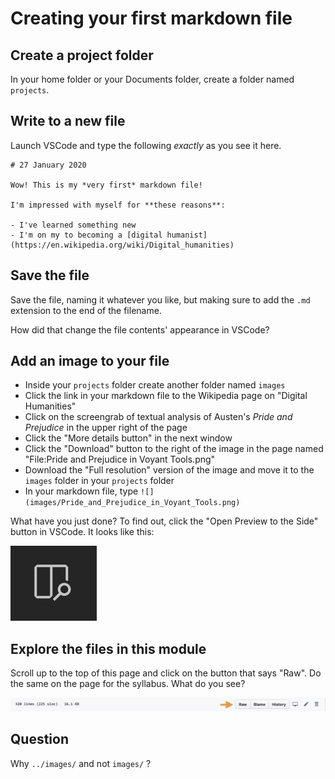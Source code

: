 # Creating your first markdown file

## Create a project folder

In your home folder or your Documents folder, create a folder named `projects`.

## Write to a new file

Launch VSCode and type the following *exactly* as you see it here.

```
# 27 January 2020

Wow! This is my *very first* markdown file!

I'm impressed with myself for **these reasons**:

- I've learned something new
- I'm on my to becoming a [digital humanist](https://en.wikipedia.org/wiki/Digital_humanities)
```

## Save the file

Save the file, naming it whatever you like, but making sure to add the `.md` extension to the end of the filename.

How did that change the file contents' appearance in VSCode?

## Add an image to your file

- Inside your `projects` folder create another folder named `images`
- Click the link in your markdown file to the Wikipedia page on "Digital Humanities"
- Click on the screengrab of textual analysis of Austen's *Pride and Prejudice* in the upper right of the page
- Click the "More details button" in the next window
- Click the "Download" button to the right of the image in the page named "File:Pride and Prejudice in Voyant Tools.png"
- Download the "Full resolution" version of the image and move it to the `images` folder in your `projects` folder
- In your markdown file, type `![](images/Pride_and_Prejudice_in_Voyant_Tools.png)`

What have you just done? To find out, click the "Open Preview to the Side" button in VSCode. It looks like this: 

![](../images/vscode_preview_button.png)

## Explore the files in this module

Scroll up to the top of this page and click on the button that says "Raw". Do the same on the page for the syllabus. What do you see?

![](../images/raw.png)

## Question

Why `../images/` and not `images/` ?


